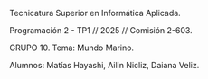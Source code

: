 Tecnicatura Superior en Informática Aplicada.

Programación 2 - TP1 // 2025 // Comisión 2-603.

GRUPO 10. Tema: Mundo Marino.

Alumnos: Matías Hayashi, Ailin Nicliz, Daiana Veliz.
